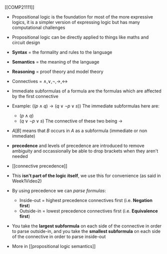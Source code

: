 [[COMP21111]]

- Propositional logic is the foundation for most of the more expressive logics, it is a simpler version of expressing logic but has many computational challenges
- Propositional logic can be directly applied to things like maths and circuit design

- **Syntax** = the formality and rules to the language
- **Semantics** = the meaning of the language
- **Reasoning** = proof theory and model theory

- Connectives = $\land$,$\lor$,$\lnot$,$\rightarrow$,$\leftrightarrow$
- Immediate subformulas of a formula are the formulas which are affected by the first connective
- Example: $((p\land q)\rightarrow(q\lor \lnot p \lor s))$
  The immediate subformulas here are:
  - $(p\land q)$
  - $(q\lor \lnot p \lor s)$
  The connective of these two being $\rightarrow$

- $A[B]$ means that $B$ occurs in $A$ as a subformula (immediate or non immediate)

- **precedence** and levels of precedence are introduced to remove ambiguity and occassionally be able to drop brackets when they aren't needed
- [[connective precedence]]

- This **isn't part of the logic itself**, we use this for convenience (as said in Week1Video2)
- By using precedence we can *parse formulas*:
	- Inside-out = highest precedence connectives first (i.e. **Negation first**)
	- Outside-in = lowest precedence connectives first (i.e. **Equivalence first**)
- You take the **largest subformula** on each side of the connective in order to parse outside-in, and you take the **smallest subformula** on each side of the connective in order to parse inside-out

- More in [[propositional logic semantics]]
